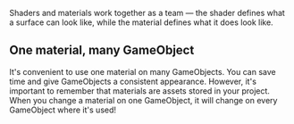 Shaders and materials work together as a team — the shader defines what a surface can look like, while the material defines what it does look like.
## One material, many GameObject
It's convenient to use one material on many GameObjects. You can save time and give GameObjects a consistent appearance. However, it's important to remember that materials are assets stored in your project. When you change a material on one GameObject, it will change on every GameObject where it's used!